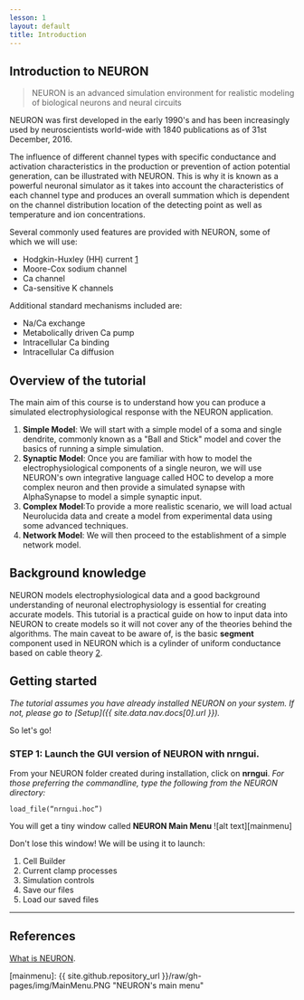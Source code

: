 ```yaml
---
lesson: 1
layout: default
title: Introduction
---
```


## Introduction to NEURON

> NEURON is an advanced simulation environment for realistic modeling of biological neurons and neural circuits

NEURON was first developed in the early 1990's and has been increasingly used by neuroscientists world-wide with 1840 publications as of 31st December, 2016.  

The influence of different channel types with specific conductance and activation characteristics in the production or prevention of action potential generation, can be illustrated with NEURON. This is why it is known as a powerful neuronal simulator as it takes into account the characteristics of each channel type and produces an overall summation which is dependent on the channel distribution location of the detecting point as well as temperature and ion concentrations.

Several commonly used features are provided with NEURON, some of which we will use:

+ Hodgkin-Huxley (HH) current [1]
+ Moore-Cox sodium channel
+ Ca channel
+ Ca-sensitive K channels

Additional standard mechanisms included are:

+ Na/Ca exchange
+ Metabolically driven Ca pump
+ Intracellular Ca binding
+ Intracellular Ca diffusion

## Overview of the tutorial

The main aim of this course is to understand how you can produce a simulated electrophysiological response with the NEURON application.  
1. **Simple Model**: We will start with a simple model of a soma and single dendrite, commonly known as a "Ball and Stick" model and cover the basics of running a simple simulation. 
1. **Synaptic Model**: Once you are familiar with how to model the electrophysiological components of a single neuron, we will use NEURON's own integrative language called HOC to develop a more complex neuron and then provide a simulated synapse with AlphaSynapse to model a simple synaptic input.
1. **Complex Model**:To provide a more realistic scenario, we will load actual Neurolucida data and create a model from experimental data using some advanced techniques.
1. **Network Model**: We will then proceed to the establishment of a simple network model.

## Background knowledge

NEURON models electrophysiological data and a good background understanding of neuronal electrophysiology is essential for creating accurate models.  This tutorial is a practical guide on how to input data into NEURON to create models so it will not cover any of the theories behind the algorithms. The main caveat to be aware of, is the basic **segment** component used in NEURON which is a cylinder of uniform conductance based on cable theory [2].  

## Getting started

*The tutorial assumes you have already installed NEURON on your system. If not, please go to [Setup]({{ site.data.nav.docs[0].url }}).*

So let's go! 

### STEP 1: Launch the GUI version of NEURON with nrngui.

From your NEURON folder created during installation, click on **nrngui**.
*For those preferring the commandline, type the following from the NEURON directory:*
```
load_file(“nrngui.hoc”)
```
You will get a tiny window called **NEURON Main Menu**
![alt text][mainmenu]

Don't lose this window!  We will be using it to launch:

1. Cell Builder
2. Current clamp processes
2. Simulation controls
3. Save our files
4. Load our saved files


--------

## References
[What is NEURON](https://www.neuron.yale.edu/neuron/what_is_neuron).

[1]: http://www.neuron.yale.edu/hg/neuron/nrn/file/d887332b34c3/src/nrnoc/hh.mod

[2]: http://www.scholarpedia.org/article/Neuronal_cable_theory

[mainmenu]: {{ site.github.repository_url }}/raw/gh-pages/img/MainMenu.PNG "NEURON's main menu"

